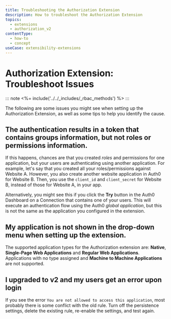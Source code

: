 ```yaml
---
title: Troubleshooting the Authorization Extension
description: How to troubleshoot the Authorization Extension
topics:
  - extensions
  - authorization_v2
contentType:
  - how-to
  - concept
useCase: extensibility-extensions
---
```


# Authorization Extension: Troubleshoot Issues

::: note
<%= include('../../_includes/_rbac_methods') %>
:::

The following are some issues you might see when setting up the Authorization Extension, as well as some tips to help you identify the cause.

## The authentication results in a token that contains groups information, but not roles or permissions information.

If this happens, chances are that you created <dfn data-key="role">roles</dfn> and permissions for one application, but your users are authenticating using another application. For example, let's say that you created all your roles/permissions against Website A. However, you also create another website application in Auth0 for Website B. Then, you use the `client_id` and `client_secret` for Website B, instead of those for Website A, in your app.

Alternatively, you might see this if you click the **Try** button in the Auth0 Dashboard on a Connection that contains one of your users. This will execute an authentication flow using the Auth0 _global application_, but this is not the same as the application you configured in the extension.

## My application is not shown in the drop-down menu when setting up the extension.

The supported application types for the Authorization extension are: **Native**, **Single-Page Web Applications** and **Regular Web Applications**. Applications with no type assigned and **Machine to Machine Applications** are not supported.

## I upgraded to v2 and my users get an error upon login

If you see the error `You are not allowed to access this application`, most probably there is some conflict with the old rule. Turn off the persistence settings, delete the existing rule, re-enable the settings, and test again.
